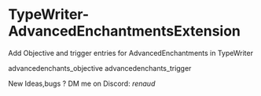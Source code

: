 # TypeWriter-AdvancedEnchantmentsExtension
Add Objective and trigger entries for AdvancedEnchantments in TypeWriter

advancedenchants_objective
advancedenchants_trigger

New Ideas,bugs ? DM me on Discord: _renaud_
